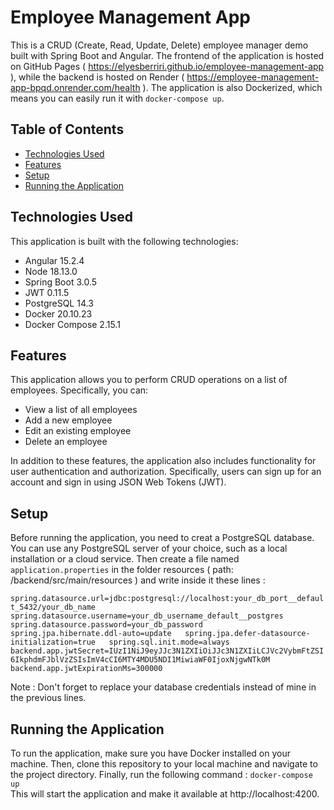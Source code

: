 # Employee Management App
 
 This is a CRUD (Create, Read, Update, Delete) employee manager demo built with Spring Boot and Angular. The frontend of the application is hosted on GitHub Pages ( https://elyesberriri.github.io/employee-management-app ), while the backend is hosted on Render ( https://employee-management-app-bpqd.onrender.com/health ). The application is also Dockerized, which means you can easily run it with `docker-compose up`. 

## Table of Contents
* [Technologies Used](#technologies-used)
* [Features](#features)
* [Setup](#setup)
* [Running the Application](#running-the-application)

## Technologies Used

This application is built with the following technologies:

* Angular 15.2.4
* Node 18.13.0
* Spring Boot 3.0.5
* JWT 0.11.5
* PostgreSQL 14.3
* Docker 20.10.23
* Docker Compose 2.15.1

## Features

This application allows you to perform CRUD operations on a list of employees. Specifically, you can:

* View a list of all employees
* Add a new employee
* Edit an existing employee
* Delete an employee

In addition to these features, the application also includes functionality for user authentication and authorization. Specifically, users can sign up for an account and sign in using JSON Web Tokens (JWT).

## Setup

Before running the application, you need to creat a PostgreSQL database. You can use any PostgreSQL server of your choice, such as a local installation or a cloud service.
Then create a file named `application.properties` in the folder resources ( path: /backend/src/main/resources ) and write inside it these lines :

`
spring.datasource.url=jdbc:postgresql://localhost:your_db_port__default_5432/your_db_name  
spring.datasource.username=your_db_username_default__postgres  
spring.datasource.password=your_db_password  
spring.jpa.hibernate.ddl-auto=update  
spring.jpa.defer-datasource-initialization=true  
spring.sql.init.mode=always  
backend.app.jwtSecret=IUzI1NiJ9eyJJc3N1ZXIiOiJJc3N1ZXIiLCJVc2VybmFtZSI6IkphdmFJblVzZSIsImV4cCI6MTY4MDU5NDI1MiwiaWF0IjoxNjgwNTk0M  
backend.app.jwtExpirationMs=300000
`

Note : Don't forget to replace your database credentials instead of mine in the previous lines.

## Running the Application

To run the application, make sure you have Docker installed on your machine. Then, clone this repository to your local machine and navigate to the project directory. Finally, run the following command : `docker-compose up`  
This will start the application and make it available at http://localhost:4200.